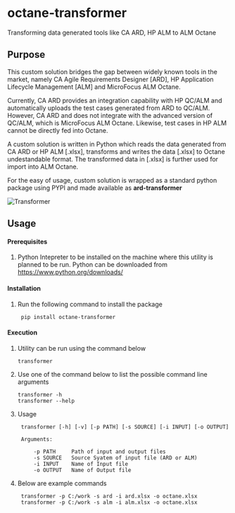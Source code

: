# octane-transformer
Transforming data generated tools like CA ARD, HP ALM to ALM Octane

## Purpose
This custom solution bridges the gap between widely known tools in the market, namely CA Agile Requirements Designer [ARD], HP Application Lifecycle Management [ALM] and MicroFocus ALM Octane.

Currently, CA ARD provides an integration capability with HP QC/ALM and automatically uploads the test cases generated from ARD to QC/ALM. However, CA ARD and does not integrate with the advanced version of QC/ALM, which is MicroFocus ALM Octane. Likewise, test cases in HP ALM cannot be directly fed into Octane. 

A custom solution is written in Python which reads the data generated from CA ARD or HP ALM [.xlsx], transforms and writes the data [.xlsx] to Octane undestandable format. The transformed data in [.xlsx] is further used for import into ALM Octane.

For the easy of usage, custom solution is wrapped as a standard python package using PYPI and made available as **ard-transformer**   

![Transformer](https://upload.wikimedia.org/wikipedia/commons/6/60/ARD-Octane.jpg)


## Usage

#### Prerequisites
1. Python Intepreter to be installed on the machine where this utility is planned to be run. Python can be downloaded from https://www.python.org/downloads/

#### Installation
1. Run the following command to install the package
    
        pip install octane-transformer

#### Execution
1. Utility can be run using the command below

       transformer

2. Use one of the command below to list the possible command line arguments

       transformer -h
       transformer --help

3. Usage 
    
        transformer [-h] [-v] [-p PATH] [-s SOURCE] [-i INPUT] [-o OUTPUT]
   
        Arguments:

            -p PATH     Path of input and output files
            -s SOURCE   Source Syatem of input file (ARD or ALM)
            -i INPUT    Name of Input file
            -o OUTPUT   Name of Output file
          
3. Below are example commands

        transformer -p C:/work -s ard -i ard.xlsx -o octane.xlsx
        transformer -p C:/work -s alm -i alm.xlsx -o octane.xlsx
    
 
